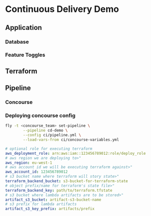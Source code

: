 # Continuous Delivery Demo

## Application

### Database

### Feature Toggles

## Terraform

## Pipeline

### Concourse

### Deploying concourse config

```bash
fly -t <concourse_team> set-pipeline \
        --pipeline cd-demo \
        --config ci/pipeline.yml \
        --load-vars-from ci/concourse-variables.yml
```

```yaml
# optional role for executing terraform
aws_deployment_role: arn:aws:iam::123456789012:role/deploy_role
# aws region we are deploying to>"
aws_region: eu-west-1
# aws account id we will be executing terraform against>"
aws_account_id: 123456789012
# s3 bucket name where terraform will story state>"
terraform_backend_bucket: s3-bucket-for-terraform-state
# object prefix/name for terraform's state file>"
terraform_backend_key: path/to/terraform.tfstate
# s3 bucket where lambda artifacts are to be stored>"
artifact_s3_bucket: artifact-s3-bucket-name
# s3 prefix for lambda artifacts
artifact_s3_key_prefix: artifacts/prefix
```
